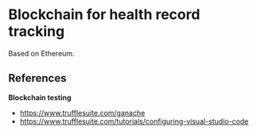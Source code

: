 # Blockchain for health record tracking
Based on Ethereum.

## References

**Blockchain testing**
- https://www.trufflesuite.com/ganache
- https://www.trufflesuite.com/tutorials/configuring-visual-studio-code
